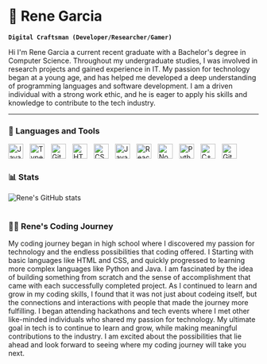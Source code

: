 # 👋 Rene Garcia 

**`Digital Craftsman (Developer/Researcher/Gamer)`**

Hi I'm Rene Garcia a current recent graduate with a Bachelor's degree in Computer Science. Throughout my undergraduate studies, I  was involved in research projects and gained experience in IT. My passion for technology began at a young age, and has helped me developed a deep understanding of programming languages and software development. I am a  driven individual with a strong work ethic, and he is eager to apply his skills and knowledge to contribute to the tech industry.

   <p align="left">
      
   </p>

---

### 🧰 Languages and Tools

<img align="left" alt="Java" width="30px" style="padding-right:10px;" src="https://cdn.jsdelivr.net/gh/devicons/devicon/icons/java/java-original.svg"/>
<img align="left" alt="TypeScript" width="30px" style="padding-right:10px;" src="https://cdn.jsdelivr.net/gh/devicons/devicon/icons/typescript/typescript-plain.svg" />
<img align="left" alt="Git" width="30px" style="padding-right:10px;" src="https://cdn.jsdelivr.net/gh/devicons/devicon/icons/git/git-original.svg" />
<img align="left" alt="HTML" width="30px" style="padding-right:10px;" src="https://cdn.jsdelivr.net/gh/devicons/devicon/icons/html5/html5-plain.svg" />
<img align="left" alt="CSS" width="30px" style="padding-right:10px;" src="https://cdn.jsdelivr.net/gh/devicons/devicon/icons/css3/css3-plain.svg" />
<img align="left" alt="JavaScript" width="30px" style="padding-right:10px;" src="https://cdn.jsdelivr.net/gh/devicons/devicon/icons/javascript/javascript-plain.svg" />
<img align="left" alt="React" width="30px" style="padding-right:10px;" src="https://cdn.jsdelivr.net/gh/devicons/devicon/icons/react/react-original.svg" />
<img align="left" alt="NodeJS" width="30px" style="padding-right:10px;" src="https://cdn.jsdelivr.net/gh/devicons/devicon/icons/nodejs/nodejs-original.svg" />
<img align="left" alt="Python" width="30px" style="padding-right:10px;" src="https://cdn.jsdelivr.net/gh/devicons/devicon/icons/python/python-plain.svg" />
<img align="left" alt="C++" width="30px" style="padding-right:10px;" src="https://cdn.jsdelivr.net/gh/devicons/devicon/icons/cplusplus/cplusplus-line.svg" />
<img align="left" alt="GitHub" width="30px" style="padding-right:10px;" src="https://cdn.jsdelivr.net/gh/devicons/devicon/icons/github/github-original.svg" />
<br />

#





#

### 📊 Stats

![Rene's GitHub stats](https://github-readme-stats.vercel.app/api?username=rgarc399&show_icons=true&theme=gruvbox)

<!-- ![GitHub Streak](https://streak-stats.demolab.com?user=rgarc399&theme=gruvbox&border_radius=4.5) -->

#


 ### 👨‍💻 Rene's Coding Journey
   My coding journey began in high school where I  discovered my passion for technology and the endless possibilities that coding offered.  I Starting with basic languages like HTML and CSS, and quickly progressed to learning more complex languages like Python and Java. I am fascinated by the idea of building something from scratch and the sense of accomplishment that came with each successfully completed project. As I continued to learn and grow in my coding skills, I found that it was not just about codeing itself, but the connections and interactions with people that made the journey more fulfilling. I began attending hackathons and tech events where I met other like-minded individuals who shared my passion for technology. My ultimate goal in tech is to continue to learn and grow, while making meaningful contributions to the industry. I am excited about the possibilities that lie ahead and look forward to seeing where my coding journey will take you next.

[website]: https://www.renegarc.com/

